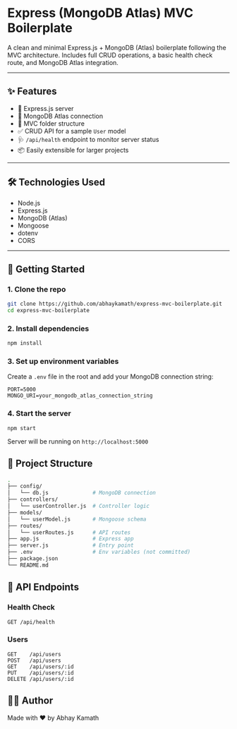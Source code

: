 # Express (MongoDB Atlas) MVC Boilerplate

A clean and minimal Express.js + MongoDB (Atlas) boilerplate following the MVC architecture. Includes full CRUD operations, a basic health check route, and MongoDB Atlas integration.

---

## ✨ Features

- 🔌 Express.js server
- 🌱 MongoDB Atlas connection
- 📁 MVC folder structure
- ✅ CRUD API for a sample `User` model
- 🩺 `/api/health` endpoint to monitor server status
- 📦 Easily extensible for larger projects

---

## 🛠️ Technologies Used

- Node.js
- Express.js
- MongoDB (Atlas)
- Mongoose
- dotenv
- CORS

---

## 🚀 Getting Started

### 1. Clone the repo

```bash
git clone https://github.com/abhaykamath/express-mvc-boilerplate.git
cd express-mvc-boilerplate
```

### 2. Install dependencies

```bash
npm install
```

### 3. Set up environment variables

Create a `.env` file in the root and add your MongoDB connection string:

```env
PORT=5000
MONGO_URI=your_mongodb_atlas_connection_string
```

### 4. Start the server

```env
npm start
```
Server will be running on `http://localhost:5000`


## 📁 Project Structure

```bash
.
├── config/
│   └── db.js              # MongoDB connection
├── controllers/
│   └── userController.js  # Controller logic
├── models/
│   └── userModel.js       # Mongoose schema
├── routes/
│   └── userRoutes.js      # API routes
├── app.js                 # Express app
├── server.js              # Entry point
├── .env                   # Env variables (not committed)
├── package.json
└── README.md
```

## 📡 API Endpoints

### Health Check
```http
GET /api/health
```

### Users
```http
GET    /api/users
POST   /api/users
GET    /api/users/:id
PUT    /api/users/:id
DELETE /api/users/:id
```

## 🧑‍💻 Author

Made with ❤️ by Abhay Kamath
